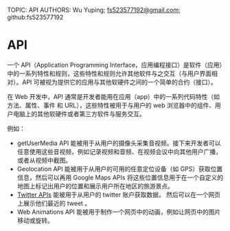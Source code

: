 TOPIC: API
AUTHORS: Wu Yuping; fs523577192@gmail.com; github:fs523577192

# API

一个 API（Application Programming Interface，应用编程接口）是软件（应用）中的一系列特性和规则，这些特性和规则允许其他软件与之交互（与用户界面相对）。API 可被视为提供它的应用与其他软硬件之间的一个简单的合约（接口）。

在 Web 开发中，API 通常是开发者能用在应用（app）中的一系列代码特性（如 方法、属性、事件 和 URL），这些特性被用于与用户的 web 浏览器中的组件、用户电脑上的其他软硬件或者第三方软件与服务交互。

例如：

- getUserMedia API 能被用于从用户的摄像头采集音视频。接下来开发者可以任意使用这些音视频，例如记录视频和音频、在视频会议中向其他用户广播，或者从视频中截图。
- Geolocation API 能被用于从用户的可用的任意定位设备（如 GPS）获取位置信息，然后可以再用 Google Maps APIs 将这些位置信息用于在一个自定义的地图上标记出用户的位置和展示用户所在地区的旅游景点。
- [Twitter APIs](https://dev.twitter.com/overview/api) 能被用于从用户的 twitter 账户获取数据，
然后可以在一个网页上展示他们最近的 tweet 。
- Web Animations API 能被用于制作一个网页中的动画，例如让网页中的图片移动或旋转。
